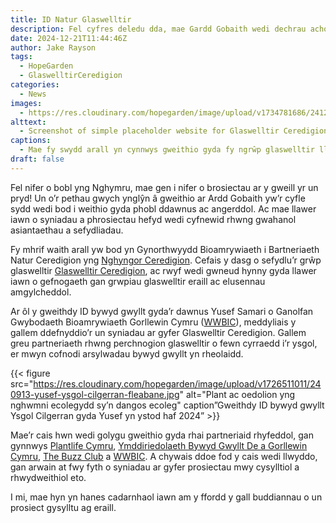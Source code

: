 ```yaml
---
title: ID Natur Glaswelltir
description: Fel cyfres deledu dda, mae Gardd Gobaith wedi dechrau achosi amrywiaeth o wahanol syniadau a phrosiectau.
date: 2024-12-21T11:44:46Z
author: Jake Rayson 
tags: 
  - HopeGarden
  - GlaswelltirCeredigion
categories: 
  - News
images:
  - https://res.cloudinary.com/hopegarden/image/upload/v1734781686/241221-glaswelltir-ceredigion-website.jpg
alttext: 
  - Screenshot of simple placeholder website for Glaswelltir Ceredigion
captions: 
  - Mae fy swydd arall yn cynnwys gweithio gyda fy ngrŵp glaswelltir lleol
draft: false
---
```


Fel nifer o bobl yng Nghymru, mae gen i nifer o brosiectau ar y gweill yr un pryd! Un o’r pethau gwych ynglŷn â gweithio ar Ardd Gobaith yw’r cyfle sydd wedi bod i weithio gyda phobl ddawnus ac angerddol. Ac mae llawer iawn o syniadau a phrosiectau hefyd wedi cyfnewid rhwng gwahanol asiantaethau a sefydliadau.

Fy mhrif waith arall yw bod yn Gynorthwyydd Bioamrywiaeth i Bartneriaeth Natur Ceredigion yng [Nghyngor Ceredigion](https://ceredigion.gov.uk). Cefais y dasg o sefydlu’r grŵp glaswelltir [Glaswelltir Ceredigion](http://glaswelltirceredigion.cymru), ac rwyf wedi gwneud hynny gyda llawer iawn o gefnogaeth gan grwpiau glaswelltir eraill ac elusennau amgylcheddol.

Ar ôl y gweithdy ID bywyd gwyllt gyda’r dawnus Yusef Samari o Ganolfan Gwybodaeth Bioamrywiaeth Gorllewin Cymru ([WWBIC](https://www.wwbic.org.uk)), meddyliais y gallem ddefnyddio’r un syniadau ar gyfer Glaswelltir Ceredigion. Gallem greu partneriaeth rhwng perchnogion glaswelltir o fewn cyrraedd i’r ysgol, er mwyn cofnodi arsylwadau bywyd gwyllt yn rheolaidd.

{{< figure src="https://res.cloudinary.com/hopegarden/image/upload/v1726511011/240913-yusef-ysgol-cilgerran-fleabane.jpg" alt="Plant ac oedolion yng nghwmni ecolegydd sy’n dangos ecoleg" caption”Gweithdy ID bywyd gwyllt Ysgol Cilgerran gyda Yusef yn ystod haf 2024” >}}

Mae’r cais hwn wedi golygu gweithio gyda rhai partneriaid rhyfeddol, gan gynnwys [Plantlife Cymru](https://www.plantlife.org.uk/about-us/plantlife-cymru/), [Ymddiriedolaeth Bywyd Gwyllt De a Gorllewin Cymru](https://www.welshwildlife.org), [The Buzz Club](https://www.thebuzzclub.uk) a [WWBIC](https://www.wwbic.org.uk). A chywais ddoe fod y cais wedi llwyddo, gan arwain at fwy fyth o syniadau ar gyfer prosiectau mwy cysylltiol a rhwydweithiol eto.

I mi, mae hyn yn hanes cadarnhaol iawn am y ffordd y gall buddiannau o un prosiect gysylltu ag eraill.

